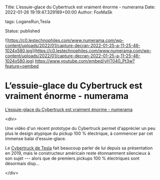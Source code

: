 Title: L’essuie-glace du Cybertruck est vraiment énorme - numerama
Date: 2022-01-26 19:19:47.329189+00:00
Author: FoxMaSk 

tags: LogansRun,Tesla

Status: published


![https://c0.lestechnophiles.com/www.numerama.com/wp-content/uploads/2022/01/capture-decran-2022-01-25-a-11-25-46-1024x580.jpg](https://c0.lestechnophiles.com/www.numerama.com/wp-content/uploads/2022/01/capture-decran-2022-01-25-a-11-25-46-1024x580.jpg)
https://www.youtube.com/embed/yHT040_Pt3w?feature=oembed

# L’essuie-glace du Cybertruck est vraiment énorme - numerama

[L’essuie-glace du Cybertruck est vraiment énorme - numerama](https://www.numerama.com/vroom/831781-lessuie-glace-du-cybertruck-est-vraiment-enorme.html)

&lt;div&gt;

Une vidéo d&#39;un récent prototype du Cybertruck permet d&#39;apprécier un peu
plus le design atypique du pickup 100 % électrique, à commencer par cet
immense balai d&#39;essuie-glace.

Le [Cybertruck de
Tesla](https://www.numerama.com/vroom/574242-tesla-cybertruck-decouvrez-le-pickup-sorti-dun-film-de-science-fiction.html)
fait beaucoup parler de lui depuis sa présentation en 2019, mais le
constructeur américain reste étonnamment silencieux à son sujet ---
alors que de premiers pickups 100 % électriques sont désormais disp...

&lt;/div&gt;
